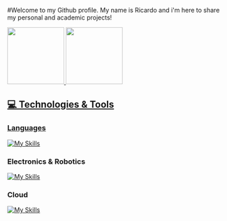 #Welcome to my Github profile.
My name is Ricardo and i'm here to share my personal and academic projects!
<div>
<a href="https://github.com/RicardoX2X">
<img height="130em" src="https://github-readme-stats.vercel.app/api/top-langs/?username=RicardoX2X&layout=compact&langs_count=7&theme=dracula"/>
<img height="130em" src="https://github-readme-stats.vercel.app/api?username=RicardoX2X&show_icons=true&theme=dracula&include_all_commits=true&count_private=true"/>
</div>
  
## 💻 Technologies & Tools

### Languages
[![My Skills](https://skillicons.dev/icons?i=c,cpp,c#,py)](https://skillicons.dev)
  
### Electronics & Robotics 
[![My Skills](https://skillicons.dev/icons?i=arduino,raspberrypi,ros)](https://skillicons.dev)
  
### Cloud
[![My Skills](https://skillicons.dev/icons?i=aws,gcp,azure)](https://skillicons.dev)


